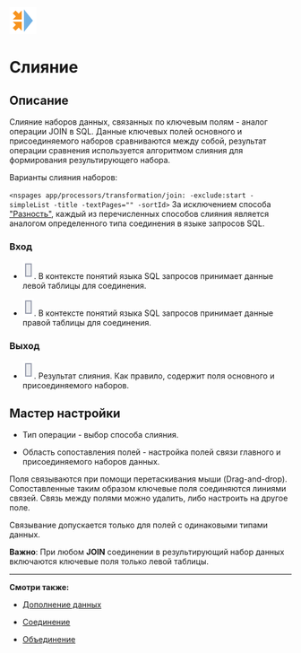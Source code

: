 ![](/media/app/processors/transformation/join_vendor.svg)
# Слияние

## Описание

Слияние наборов данных, связанных по ключевым полям - аналог операции JOIN в SQL. Данные ключевых полей основного и присоединяемого наборов сравниваются между собой, результат операции сравнения используется алгоритмом слияния для формирования результирующего набора. 

Варианты слияния наборов:
 
`<nspages app/processors/transformation/join: -exclude:start -simpleList -title -textPages="" -sortId>`
За исключением способа ["Разность"](/app/processors/transformation/join/distinct.md), каждый из перечисленных способов слияния является аналогом определенного типа соединения в языке запросов SQL.

### Вход 


*  ![](/media/app/icons/ports/output_table_inactive.svg). В контексте понятий языка SQL запросов принимает данные левой таблицы для соединения.

*  ![](/media/app/icons/ports/output_table_inactive.svg).  В контексте понятий языка SQL запросов принимает данные правой таблицы для соединения.

### Выход 


*  ![](/media/app/icons/ports/output_table_inactive.svg). Результат слияния. Как правило, содержит поля основного и присоединяемого наборов.

## Мастер настройки


*  Тип операции - выбор способа слияния.

*  Область сопоставления полей - настройка полей связи главного и присоединяемого наборов данных.

Поля связываются при помощи перетаскивания мыши (Drag-and-drop). Сопоставленные таким образом ключевые поля соединяются линиями связей. Связь между полями можно удалить, либо настроить на другое поле.

Связывание допускается только для полей с одинаковыми типами данных.

**Важно**: При любом **JOIN** соединении в результирующий набор данных включаются ключевые поля только левой таблицы. 

----

**Смотри также:** 

*  [Дополнение данных](/app/processors/transformation/supplementation.md)

*  [Соединение](/app/processors/transformation/addition.md)

*  [Объединение](/app/processors/transformation/union.md)


